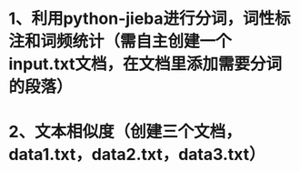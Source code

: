 # 1、利用python-jieba进行分词，词性标注和词频统计（需自主创建一个input.txt文档，在文档里添加需要分词的段落）
# 2、文本相似度（创建三个文档，data1.txt，data2.txt，data3.txt）
